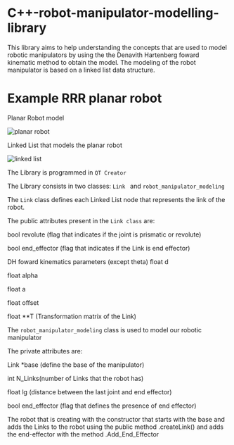 # C++-robot-manipulator-modelling-library
This library aims to help understanding the concepts that are used to model robotic manipulators by using the the Denavith Hartenberg foward kinematic method to obtain the model.  The modeling of the robot manipulator is based on a linked list data structure.


# Example RRR planar robot


Planar Robot model

![planar robot](https://github.com/SimaoJones/Cplusplus-robot-manipulator-modelling-library/assets/94750658/5a949793-7b66-4587-aefd-04c901dc99ca)

Linked List that models the planar robot

![linked list](https://github.com/SimaoJones/Cplusplus-robot-manipulator-modelling-library/assets/94750658/9dd9421f-007c-494d-8d8e-90b03e2335ff)




The Library is programmed in `` QT Creator ``

The Library consists in two classes: ``Link `` and ``robot_manipulator_modeling``

The ``Link`` class defines each Linked List node that represents the link of the robot.

The public attributes present in the ``Link class`` are:

 bool revolute (flag that indicates if the joint is prismatic or revolute)
 
 bool end_effector (flag that indicates if the Link is end effector)

DH foward kinematics parameters (except theta)
 float d
 
 float alpha

 float a

 float offset
 
 float **T (Transformation matrix of the Link)

 The ``robot_manipulator_modeling`` class is used to model our robotic manipulator
 
 The private attributes are:
 
 Link *base (define the base of the manipulator)
 
 int N_Links(number of Links that the robot has)
 
 float lg (distance between the last joint and end effector)
 
 bool end_effector (flag that defines the presence of end effector)

 The robot that is creating with the constructor that starts with the base and adds the Links to the robot using the public method .createLink() and adds the end-effector with the method .Add_End_Effector
 
 


